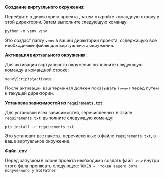 **Создание виртуального окружения**:

Перейдите в директорию проекта , затем откройте командную строку в этой директории. Затем выполните следующую команду:

`python -m venv venv`

Это создаст папку `venv` в вашей директории проекта, содержащую все необходимые файлы для виртуального окружения.

**Активация виртуального окружения**:

Для активации виртуального окружения выполните следующую команду в командной строке:

`venv\Scripts\activate`

После активации ваш терминал должен показывать `(venv)` перед путем к текущей директории.

**Установка зависимостей из `requirements.txt`**:

Для установки всех зависимостей, перечисленных в файле `requirements.txt`, выполните следующую команду:

`pip install -r requirements.txt`

Это установит все пакеты, перечисленные в файле `requirements.txt`, в ваше виртуальное окружение.


**Файл .env**

Перед запуском в корне проекта необходимо создать файл `.env` внутри этого фала прописать следующее:
`TOKEN = 'токен вашего бота полученного у BotFather'`
